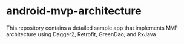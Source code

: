 # android-mvp-architecture
This repository contains a detailed sample app that implements MVP architecture using Dagger2, Retrofit,  GreenDao, and RxJava
